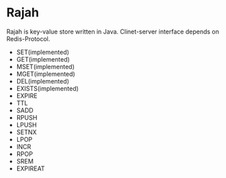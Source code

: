 Rajah
======

Rajah is key-value store written in Java. Clinet-server interface depends on Redis-Protocol.
- SET(implemented)
- GET(implemented)
- MSET(implemented)
- MGET(implemented)
- DEL(implemented)
- EXISTS(implemented)
- EXPIRE
- TTL
- SADD
- RPUSH
- LPUSH
- SETNX
- LPOP
- INCR
- RPOP
- SREM
- EXPIREAT
